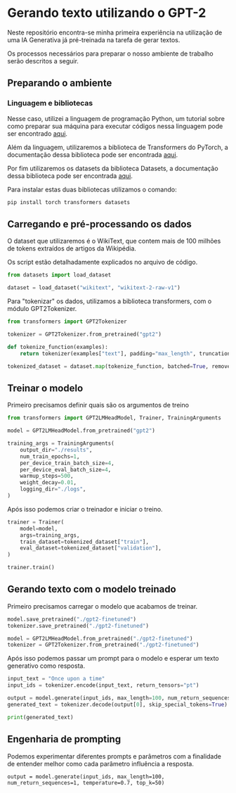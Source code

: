 # Gerando texto utilizando o GPT-2

Neste repositório encontra-se minha primeira experiência na utilização de uma IA Generativa já pré-treinada na tarefa de gerar textos.



Os processos necessários para preparar o nosso ambiente de trabalho serão descritos a seguir.



##  Preparando o ambiente

### Linguagem e bibliotecas

Nesse caso, utilizei a linguagem de programação Python, um tutorial sobre como preparar sua máquina para executar códigos nessa linguagem pode ser encontrado [aqui](https://www.python.org/).

Além da linguagem, utilizaremos a biblioteca de Transformers do PyTorch, a documentação dessa biblioteca pode ser encontrada [aqui](https://pytorch.org/docs/stable/generated/torch.nn.Transformer.html). 



Por fim utilizaremos  os datasets da biblioteca Datasets, a documentação dessa biblioteca pode ser encontrada [aqui](https://huggingface.co/docs/datasets/index).



Para instalar estas duas bibliotecas utilizamos o comando:

```bash
pip install torch transformers datasets
```



## Carregando e pré-processando os dados

O dataset que utilizaremos é o WikiText, que contem mais de 100 milhões de tokens extraídos de artigos da Wikipédia.

Os script estão detalhadamente explicados no arquivo de código.

```python
from datasets import load_dataset

dataset = load_dataset("wikitext", "wikitext-2-raw-v1")
```

Para "tokenizar" os dados, utilizamos a biblioteca transformers, com o módulo GPT2Tokenizer.

```Python
from transformers import GPT2Tokenizer

tokenizer = GPT2Tokenizer.from_pretrained("gpt2")

def tokenize_function(examples):
    return tokenizer(examples["text"], padding="max_length", truncation=True, max_length=512)

tokenized_dataset = dataset.map(tokenize_function, batched=True, remove_columns=["text"])

```

## Treinar o modelo

Primeiro precisamos definir quais são os argumentos de treino

```Python
from transformers import GPT2LMHeadModel, Trainer, TrainingArguments

model = GPT2LMHeadModel.from_pretrained("gpt2")

training_args = TrainingArguments(
    output_dir="./results",
    num_train_epochs=1,
    per_device_train_batch_size=4,
    per_device_eval_batch_size=4,
    warmup_steps=500,
    weight_decay=0.01,
    logging_dir="./logs",
)

```

Após isso podemos criar o treinador e iniciar o treino.

```Python
trainer = Trainer(
    model=model,
    args=training_args,
    train_dataset=tokenized_dataset["train"],
    eval_dataset=tokenized_dataset["validation"],
)

trainer.train()

```

## Gerando texto com o modelo treinado

Primeiro precisamos carregar o modelo que acabamos de treinar.

```python
model.save_pretrained("./gpt2-finetuned")
tokenizer.save_pretrained("./gpt2-finetuned")

model = GPT2LMHeadModel.from_pretrained("./gpt2-finetuned")
tokenizer = GPT2Tokenizer.from_pretrained("./gpt2-finetuned")

```

Após isso podemos passar um prompt para o modelo e esperar um texto generativo como resposta.

```python
input_text = "Once upon a time"
input_ids = tokenizer.encode(input_text, return_tensors="pt")

output = model.generate(input_ids, max_length=100, num_return_sequences=1)
generated_text = tokenizer.decode(output[0], skip_special_tokens=True)

print(generated_text)

```

## Engenharia de prompting

Podemos experimentar diferentes prompts e parâmetros com a finalidade de entender melhor como cada parâmetro influência a resposta.

```
output = model.generate(input_ids, max_length=100, num_return_sequences=1, temperature=0.7, top_k=50)
```

